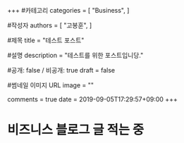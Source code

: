 +++
#카테고리
categories = [
    "Business",
]

#작성자
authors = [
    "고봉훈",
]

#제목
title = "테스트 포스트"

#설명
description = "테스트를 위한 포스트입니당."

#공개: false / 비공개: true
draft = false

#썸네일 이미지 URL
image = ""

comments = true
date = 2019-09-05T17:29:57+09:00
+++

<!-- 게시글 내용 -->
# 비즈니스 블로그 글 적는 중